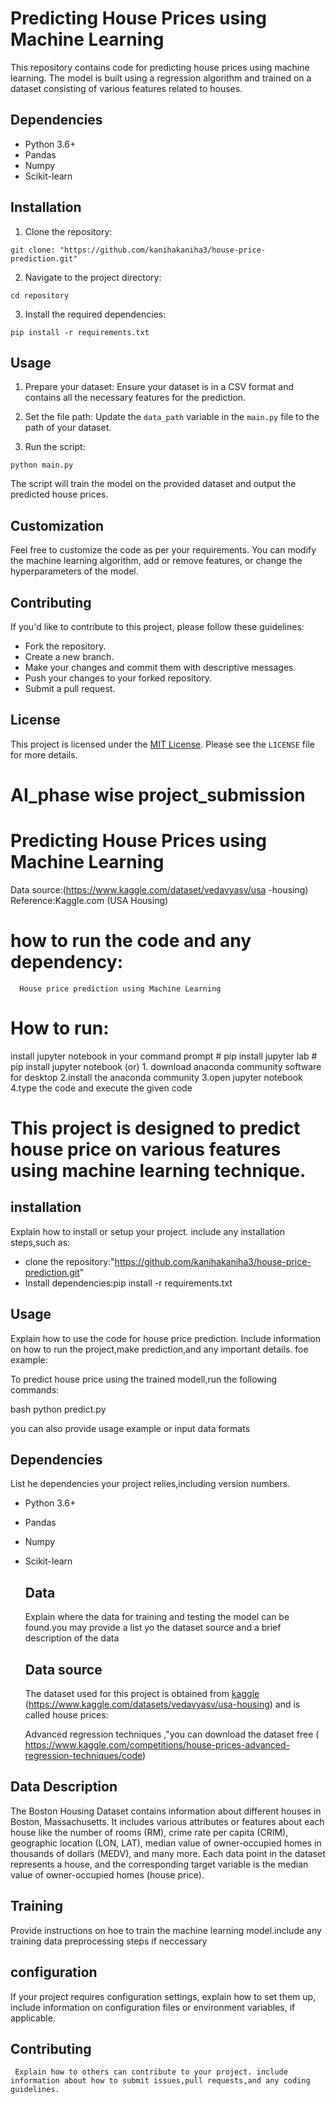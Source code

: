 # Predicting House Prices using Machine Learning

This repository contains code for predicting house prices using machine learning. The model is built using a regression algorithm and trained on a dataset consisting of various features related to houses.

## Dependencies

- Python 3.6+
- Pandas
- Numpy
- Scikit-learn

## Installation

1. Clone the repository:

```
git clone: "https://github.com/kanihakaniha3/house-price-prediction.git"
```

2. Navigate to the project directory:

```
cd repository
```

3. Install the required dependencies:

```
pip install -r requirements.txt
```

## Usage

1. Prepare your dataset: Ensure your dataset is in a CSV format and contains all the necessary features for the prediction.

2. Set the file path: Update the `data_path` variable in the `main.py` file to the path of your dataset.

3. Run the script:

```
python main.py
```

The script will train the model on the provided dataset and output the predicted house prices.

## Customization

Feel free to customize the code as per your requirements. You can modify the machine learning algorithm, add or remove features, or change the hyperparameters of the model.

## Contributing

If you'd like to contribute to this project, please follow these guidelines:

- Fork the repository.
- Create a new branch.
- Make your changes and commit them with descriptive messages.
- Push your changes to your forked repository.
- Submit a pull request.

## License

This project is licensed under the [MIT License](https://opensource.org/licenses/MIT). Please see the `LICENSE` file for more details.

# AI_phase wise project_submission
# Predicting House Prices using Machine Learning
Data source:(https://www.kaggle.com/dataset/vedavyasv/usa -housing)
Reference:Kaggle.com (USA Housing)

# how to run the code and any dependency:
      House price prediction using Machine Learning
# How to  run:
install jupyter notebook in your command prompt
    # pip install jupyter lab
    # pip install jupyter notebook (or)
          1. download anaconda community software for desktop
          2.install the anaconda community 
          3.open jupyter notebook
          4.type the code and execute the given code


# This project is designed to predict house price on various features using machine learning technique.
## installation 

Explain how to install or setup your project. include any installation steps,such as:
  - clone the repository:"https://github.com/kanihakaniha3/house-price-prediction.git"
  - Install dependencies:pip install -r requirements.txt

## Usage

Explain how to use the code for house price prediction. Include information on how to run the project,make prediction,and any important details. foe example:

To predict house price using the trained modell,run the following commands:

bash
python predict.py


you can also provide usage example or input data formats

## Dependencies 

List he dependencies your project relies,including version numbers.

- Python 3.6+
- Pandas
- Numpy
- Scikit-learn

  ## Data


  Explain where the data for training and testing the model can be found.you may provide a list yo the dataset source and a brief description of the data


  ## Data source


  The dataset used for this project is obtained from [kaggle](https://www.kaggle.com/datasets)
  (https://www.kaggle.com/datasets/vedavyasv/usa-housing) and is called house prices:

  Advanced regression techniques ,"you can download the dataset free ( https://www.kaggle.com/competitions/house-prices-advanced-regression-techniques/code)

## Data Description

The Boston Housing Dataset contains information about different houses in Boston, Massachusetts. It includes various attributes or features about each house like the number of rooms (RM), crime rate per capita (CRIM), geographic location (LON, LAT), median value of owner-occupied homes in thousands of dollars (MEDV), and many more. Each data point in the dataset represents a house, and the corresponding target variable is the median value of owner-occupied homes (house price).

## Training 
 Provide instructions on hoe to train the machine learning model.include any training data preprocessing steps if neccessary 

 ## configuration 
   If your project requires configuration settings, explain how to set them up, include information on configuration files or environment variables, if applicable.

   ## Contributing 
     Explain how to others can contribute to your project. include information about how to submit issues,pull requests,and any coding guidelines.

 
  


 






